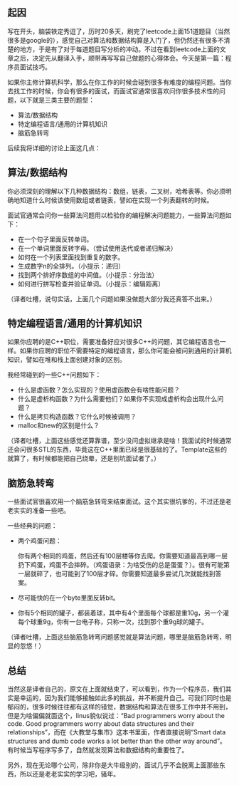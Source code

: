 ## 起因

写在开头，脑袋铁定秀逗了，历时20多天，刷完了leetcode上面151道题目（当然很多是google的），感觉自己对算法和数据结构算是入门了，但仍然还有很多不清楚的地方，于是有了对于每道题目写分析的冲动。不过在看到leetcode上面的文章之后，决定先从翻译入手，顺带再写写自己做题的心得体会。今天是第一篇：程序员面试技巧。

如果你主修计算机科学，那么在你工作的时候会碰到很多有难度的编程问题。当你去找工作的时候，你会有很多的面试，而面试官通常很喜欢问你很多技术性的问题，以下就是三类主要的题型：

+ 算法/数据结构
+ 特定编程语言/通用的计算机知识
+ 脑筋急转弯

后续我将详细的讨论上面这几点：

## 算法/数据结构

你必须深刻的理解以下几种数据结构：数组，链表，二叉树，哈希表等。你必须明确地知道什么时候该使用数组或者链表，譬如在实现一个列表翻转的时候。

面试官通常会问你一些算法问题用以检验你的编程解决问题能力，一些算法问题如下：

+ 在一个句子里面反转单词。
+ 在一个单词里面反转字母。（尝试使用迭代或者递归解决）
+ 如何在一个列表里面找到重复的数字。
+ 生成数字n的全排列。（小提示：递归）
+ 找到两个排好序数组的中间值。（小提示：分治法）
+ 如何进行拼写检查并验证单词。（小提示：编辑距离）

（译者吐槽，说句实话，上面几个问题如果没做题大部分我还真答不出来。）

## 特定编程语言/通用的计算机知识

如果你应聘的是C++职位，需要准备好应对很多C++的问题，其它编程语言也一样。如果你应聘的职位不需要特定的编程语言，那么你可能会被问到通用的计算机知识，譬如在堆和栈上面创建对象的区别。

我经常碰到的一些C++问题如下：

+ 什么是虚函数？怎么实现的？使用虚函数会有啥性能问题？
+ 什么是虚析构函数？为什么需要他们？如果你不实现成虚析构会出现什么问题？
+ 什么是拷贝构造函数？它什么时候被调用？
+ malloc和new的区别是什么？

（译者吐槽，上面这些感觉还算靠谱，至少没问虚拟继承是啥！我面试的时候通常还会问很多STL的东西，毕竟这在C++里面已经是很基础的了。Template这些的就算了，有时候都能把自己绕晕，还是别坑面试者了。）

## 脑筋急转弯

一些面试官很喜欢用一个脑筋急转弯来结束面试。这个其实很坑爹的，不过还是老老实实的准备一些吧。

一些经典的问题：

+ 两个鸡蛋问题：
    
    你有两个相同的鸡蛋，然后还有100层楼等你去爬。你需要知道最高到哪一层扔下鸡蛋，鸡蛋不会摔碎。（鸡蛋语录：为啥受伤的总是蛋蛋？）。很有可能第一层就碎了，也可能到了100层才碎。你需要知道最多尝试几次就能找到答案。
    
+ 尽可能快的在一个byte里面反转bit。

+ 你有5个相同的罐子，都装着球，其中有4个里面每个球都是重10g，另一个灌每个球重9g，你有一台电子称，只称一次，找到那个重9g球的罐子。

（译者吐槽，上面这些脑筋急转弯问题感觉就是算法问题，哪里是脑筋急转弯，明显的忽悠！）

## 总结

当然这是译者自己的，原文在上面就结束了，可以看到，作为一个程序员，我们其实是幸运的，因为我们能够接触如此多的挑战，并不断提升自己。可我们同时也是郁闷的，很多时候往往都有这样的错觉，数据结构和算法在很多工作中并不用到，但是为啥偏偏就面这个，linus貌似说过：“Bad programmers worry about the code. Good programmers worry about data structures and their relationships”，而在《大教堂与集市》这本书里面，作者直接说明“Smart data structures and dumb code works a lot better than the other way around”。有时候当写程序写多了，自然就发现算法和数据结构的重要性了。

另外，现在无论哪个公司，除非你是大牛级别的，面试几乎不会脱离上面那些东西，所以还是老老实实的学习吧，骚年。